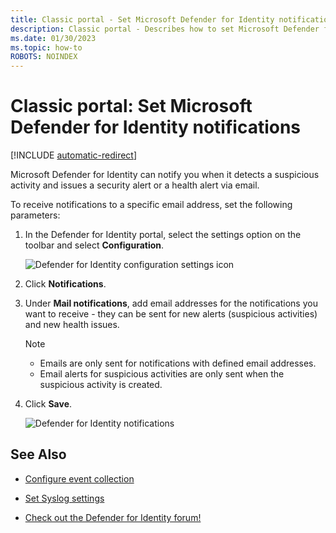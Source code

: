 ```yaml
---
title: Classic portal - Set Microsoft Defender for Identity notifications
description: Classic portal - Describes how to set Microsoft Defender for Identity security alerts so you are notified when suspicious activities are detected.
ms.date: 01/30/2023
ms.topic: how-to
ROBOTS: NOINDEX
---
```


# Classic portal: Set Microsoft Defender for Identity notifications

[!INCLUDE [automatic-redirect](../includes/automatic-redirect.md)]


Microsoft Defender for Identity can notify you when it detects a suspicious activity and issues a security alert or a health alert via email.

To receive notifications to a specific email address, set the following parameters:

1. In the Defender for Identity portal, select the settings option on the toolbar and select **Configuration**.

    ![Defender for Identity configuration settings icon](media/config-menu.png)

1. Click **Notifications**.
1. Under **Mail notifications**, add email addresses for the notifications you want to receive - they can be sent for new alerts (suspicious activities) and new health issues.

    > [!NOTE]
    >
    > - Emails are only sent for notifications with defined email addresses.
    > - Email alerts for suspicious activities are only sent when the suspicious activity is created.

1. Click **Save**.

    ![Defender for Identity notifications](media/notifications.png)

## See Also

- [Configure event collection](deploy/configure-event-collection.md)

- [Set Syslog settings](/defender-for-identity/notifications)
- [Check out the Defender for Identity forum!](<https://aka.ms/MDIcommunity>)
